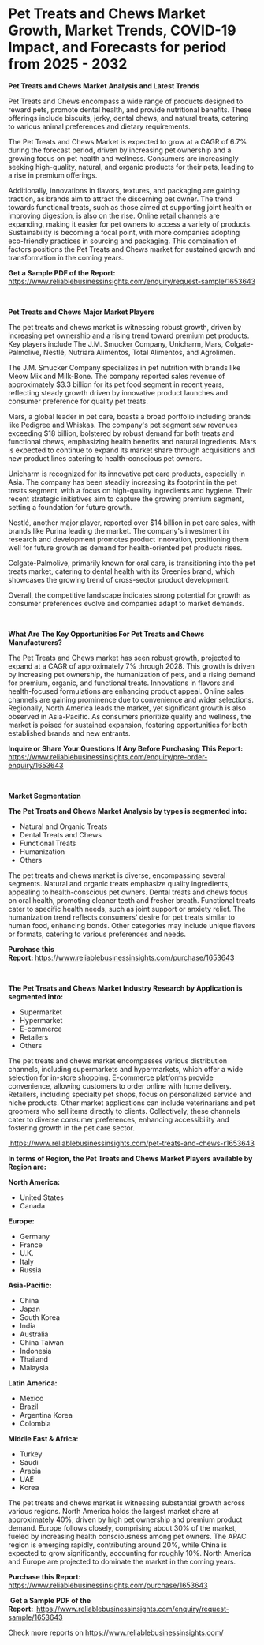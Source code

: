 <p><h1>Pet Treats and Chews Market Growth, Market Trends, COVID-19 Impact, and Forecasts for period from 2025 - 2032</h1></p><p><strong>Pet Treats and Chews Market Analysis and Latest Trends</strong></p>
<p><p>Pet Treats and Chews encompass a wide range of products designed to reward pets, promote dental health, and provide nutritional benefits. These offerings include biscuits, jerky, dental chews, and natural treats, catering to various animal preferences and dietary requirements. </p><p>The Pet Treats and Chews Market is expected to grow at a CAGR of 6.7% during the forecast period, driven by increasing pet ownership and a growing focus on pet health and wellness. Consumers are increasingly seeking high-quality, natural, and organic products for their pets, leading to a rise in premium offerings. </p><p>Additionally, innovations in flavors, textures, and packaging are gaining traction, as brands aim to attract the discerning pet owner. The trend towards functional treats, such as those aimed at supporting joint health or improving digestion, is also on the rise. Online retail channels are expanding, making it easier for pet owners to access a variety of products. Sustainability is becoming a focal point, with more companies adopting eco-friendly practices in sourcing and packaging. This combination of factors positions the Pet Treats and Chews market for sustained growth and transformation in the coming years.</p></p>
<p><strong>Get a Sample PDF of the Report:&nbsp;</strong> <a href="https://www.reliablebusinessinsights.com/enquiry/request-sample/1653643?utm_campaign=2321&utm_medium=2&utm_source=Github&utm_content=ia&utm_term=05032025&utm_id=pet-treats-and-chews">https://www.reliablebusinessinsights.com/enquiry/request-sample/1653643</a></p>
<p>&nbsp;</p>
<p><strong>Pet Treats and Chews Major Market Players</strong></p>
<p><p>The pet treats and chews market is witnessing robust growth, driven by increasing pet ownership and a rising trend toward premium pet products. Key players include The J.M. Smucker Company, Unicharm, Mars, Colgate-Palmolive, Nestlé, Nutriara Alimentos, Total Alimentos, and Agrolimen.</p><p>The J.M. Smucker Company specializes in pet nutrition with brands like Meow Mix and Milk-Bone. The company reported sales revenue of approximately $3.3 billion for its pet food segment in recent years, reflecting steady growth driven by innovative product launches and consumer preference for quality pet treats.</p><p>Mars, a global leader in pet care, boasts a broad portfolio including brands like Pedigree and Whiskas. The company's pet segment saw revenues exceeding $18 billion, bolstered by robust demand for both treats and functional chews, emphasizing health benefits and natural ingredients. Mars is expected to continue to expand its market share through acquisitions and new product lines catering to health-conscious pet owners.</p><p>Unicharm is recognized for its innovative pet care products, especially in Asia. The company has been steadily increasing its footprint in the pet treats segment, with a focus on high-quality ingredients and hygiene. Their recent strategic initiatives aim to capture the growing premium segment, setting a foundation for future growth.</p><p>Nestlé, another major player, reported over $14 billion in pet care sales, with brands like Purina leading the market. The company's investment in research and development promotes product innovation, positioning them well for future growth as demand for health-oriented pet products rises.</p><p>Colgate-Palmolive, primarily known for oral care, is transitioning into the pet treats market, catering to dental health with its Greenies brand, which showcases the growing trend of cross-sector product development. </p><p>Overall, the competitive landscape indicates strong potential for growth as consumer preferences evolve and companies adapt to market demands.</p></p>
<p>&nbsp;</p>
<p><strong>What Are The Key Opportunities For Pet Treats and Chews Manufacturers?</strong></p>
<p><p>The Pet Treats and Chews market has seen robust growth, projected to expand at a CAGR of approximately 7% through 2028. This growth is driven by increasing pet ownership, the humanization of pets, and a rising demand for premium, organic, and functional treats. Innovations in flavors and health-focused formulations are enhancing product appeal. Online sales channels are gaining prominence due to convenience and wider selections. Regionally, North America leads the market, yet significant growth is also observed in Asia-Pacific. As consumers prioritize quality and wellness, the market is poised for sustained expansion, fostering opportunities for both established brands and new entrants.</p></p>
<p><strong>Inquire or Share Your Questions If Any Before Purchasing This Report:</strong> <a href="https://www.reliablebusinessinsights.com/enquiry/pre-order-enquiry/1653643?utm_campaign=2321&utm_medium=2&utm_source=Github&utm_content=ia&utm_term=05032025&utm_id=pet-treats-and-chews">https://www.reliablebusinessinsights.com/enquiry/pre-order-enquiry/1653643</a></p>
<p>&nbsp;</p>
<p><strong>Market Segmentation</strong></p>
<p><strong>The Pet Treats and Chews Market Analysis by types is segmented into:</strong></p>
<p><ul><li>Natural and Organic Treats</li><li>Dental Treats and Chews</li><li>Functional Treats</li><li>Humanization</li><li>Others</li></ul></p>
<p><p>The pet treats and chews market is diverse, encompassing several segments. Natural and organic treats emphasize quality ingredients, appealing to health-conscious pet owners. Dental treats and chews focus on oral health, promoting cleaner teeth and fresher breath. Functional treats cater to specific health needs, such as joint support or anxiety relief. The humanization trend reflects consumers' desire for pet treats similar to human food, enhancing bonds. Other categories may include unique flavors or formats, catering to various preferences and needs.</p></p>
<p><strong>Purchase this Report:&nbsp;</strong><a href="https://www.reliablebusinessinsights.com/purchase/1653643?utm_campaign=2321&utm_medium=2&utm_source=Github&utm_content=ia&utm_term=05032025&utm_id=pet-treats-and-chews">https://www.reliablebusinessinsights.com/purchase/1653643</a></p>
<p>&nbsp;</p>
<p><strong>The Pet Treats and Chews Market Industry Research by Application is segmented into:</strong></p>
<p><ul><li>Supermarket</li><li>Hypermarket</li><li>E-commerce</li><li>Retailers</li><li>Others</li></ul></p>
<p><p>The pet treats and chews market encompasses various distribution channels, including supermarkets and hypermarkets, which offer a wide selection for in-store shopping. E-commerce platforms provide convenience, allowing customers to order online with home delivery. Retailers, including specialty pet shops, focus on personalized service and niche products. Other market applications can include veterinarians and pet groomers who sell items directly to clients. Collectively, these channels cater to diverse consumer preferences, enhancing accessibility and fostering growth in the pet care sector.</p></p>
<p><a href="https://www.reliablebusinessinsights.com/pet-treats-and-chews-r1653643?utm_campaign=2321&utm_medium=2&utm_source=Github&utm_content=ia&utm_term=05032025&utm_id=pet-treats-and-chews">&nbsp;https://www.reliablebusinessinsights.com/pet-treats-and-chews-r1653643</a></p>
<p><strong>In terms of Region, the Pet Treats and Chews Market Players available by Region are:</strong></p>
<p>
    <p> <strong> North America: </strong>
        <ul>
            <li>United States</li>
            <li>Canada</li>
        </ul>
        </p> 
    <p> <strong> Europe: </strong>
        <ul>
            <li>Germany</li>
            <li>France</li>
            <li>U.K.</li>
            <li>Italy</li>
            <li>Russia</li>
        </ul>
        </p> 
    <p> <strong> Asia-Pacific: </strong>
        <ul>
            <li>China</li>
            <li>Japan</li>
            <li>South Korea</li>
            <li>India</li>
            <li>Australia</li>
            <li>China Taiwan</li>
            <li>Indonesia</li>
            <li>Thailand</li>
            <li>Malaysia</li>
        </ul>
        </p> 
    <p> <strong> Latin America: </strong>
        <ul>
            <li>Mexico</li>
            <li>Brazil</li>
            <li>Argentina Korea</li>
            <li>Colombia</li>
        </ul>
        </p> 
    <p> <strong> Middle East & Africa: </strong>
        <ul>
            <li>Turkey</li>
            <li>Saudi</li>
            <li>Arabia</li>
            <li>UAE</li>
            <li>Korea</li>
        </ul>
    </p>
    </p>
<p><p>The pet treats and chews market is witnessing substantial growth across various regions. North America holds the largest market share at approximately 40%, driven by high pet ownership and premium product demand. Europe follows closely, comprising about 30% of the market, fueled by increasing health consciousness among pet owners. The APAC region is emerging rapidly, contributing around 20%, while China is expected to grow significantly, accounting for roughly 10%. North America and Europe are projected to dominate the market in the coming years.</p></p>
<p><strong>Purchase this Report: </strong><a href="https://www.reliablebusinessinsights.com/purchase/1653643?utm_campaign=2321&utm_medium=2&utm_source=Github&utm_content=ia&utm_term=05032025&utm_id=pet-treats-and-chews">https://www.reliablebusinessinsights.com/purchase/1653643</a></p>
<p>&nbsp;<strong>Get a Sample PDF of the Report:&nbsp;&nbsp;</strong><a href="https://www.reliablebusinessinsights.com/enquiry/request-sample/1653643?utm_campaign=2321&utm_medium=2&utm_source=Github&utm_content=ia&utm_term=05032025&utm_id=pet-treats-and-chews">https://www.reliablebusinessinsights.com/enquiry/request-sample/1653643</a></p>
<p><strong></strong></p>
<p>Check more reports on <a href="https://www.reliablebusinessinsights.com/?utm_campaign=2321&utm_medium=2&utm_source=Github&utm_content=ia&utm_term=05032025&utm_id=pet-treats-and-chews">https://www.reliablebusinessinsights.com/</a></p>